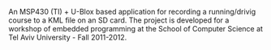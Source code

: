 An MSP430 (TI) + U-Blox based application for recording a running/drivig course to a KML file on an SD card.
The project is developed for a workshop of embedded programming at the School of Computer Science at Tel Aviv University - Fall 2011-2012.